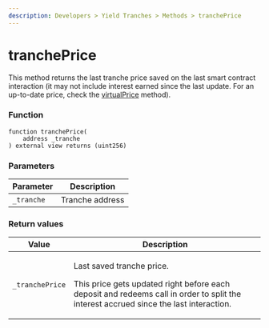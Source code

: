 ```yaml
---
description: Developers > Yield Tranches > Methods > tranchePrice
---
```


# tranchePrice

This method returns the last tranche price saved on the last smart contract interaction (it may not include interest earned since the last update. For an up-to-date price, check the [virtualPrice](virtualprice.md) method).

### Function

```solidity
function tranchePrice(
    address _tranche
) external view returns (uint256)
```

### Parameters

| Parameter  | Description     |
| ---------- | --------------- |
| `_tranche` | Tranche address |

### Return values

| Value           | Description                                                                                                                                                                    |
| --------------- | ------------------------------------------------------------------------------------------------------------------------------------------------------------------------------ |
| `_tranchePrice` | <p>Last saved tranche price. </p><p>This price gets updated right before each deposit and redeems call in order to split the interest accrued since the last interaction. </p> |
